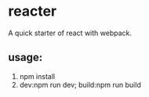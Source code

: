 # reacter
A quick starter of react with webpack.
## usage:
1. npm install
2. dev:npm run dev; build:npm run build
